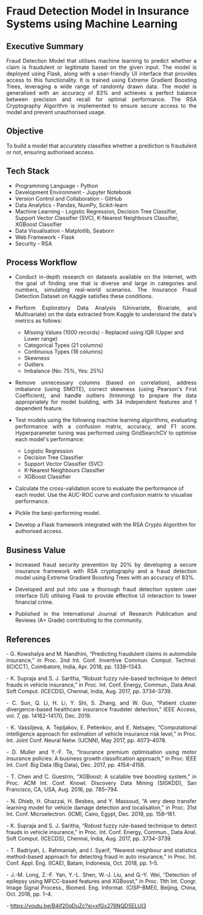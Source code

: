 # Fraud Detection Model in Insurance Systems using Machine Learning

<h2 align="left">Executive Summary</h2>

<p align="justify"> Fraud Detection Model that utilises machine learning to predict whether a claim is fraudulent or legitimate based on the given input. The model is deployed using Flask, along with a user-friendly UI interface that provides access to this functionality. It is trained using Extreme Gradient Boosting Trees, leveraging a wide range of randomly drawn data. The model is generalised with an accuracy of 83% and achieves a perfect balance between precision and recall for optimal performance. The RSA Cryptography Algorithm is implemented to ensure secure access to the model and prevent unauthorised usage. </p>

<h2 align = "left">Objective</h2>

<p align="justify"> To build a model that accurately classifies whether a prediction is fraudulent or not, ensuring authorised access.</p>

<h2 align="left">Tech Stack</h2>

- Programming Language - Python  
- Development Environment - Jupyter Notebook  
- Version Control and Collaboration - GitHub  
- Data Analytics - Pandas, NumPy, Scikit-learn  
- Machine Learning - Logistic Regression, Decision Tree Classifier, Support Vector Classifier (SVC), K-Nearest Neighbours Classifier, XGBoost Classifier  
- Data Visualisation - Matplotlib, Seaborn  
- Web Framework - Flask  
- Security - RSA  

<h2 align="left">Process Workflow</h2>

- <p align="justify">Conduct in-depth research on datasets available on the internet, with the goal of finding one that is diverse and large in categories and numbers, simulating real-world scenarios. The Insurance Fraud Detection Dataset on Kaggle satisfies these conditions.</p>

- <p align="justify">Perform Exploratory Data Analysis (Univariate, Bivariate, and Multivariate) on the data extracted from Kaggle to understand the data's metrics as follows:</p>

  - Missing Values (1000 records) - Replaced using IQR (Upper and Lower range)
  - Categorical Types (21 columns)
  - Continuous Types (18 columns)
  - Skewness
  - Outliers
  - Imbalance (No: 75%, Yes: 25%)

- <p align="justify">Remove unnecessary columns (based on correlation), address imbalance (using SMOTE), correct skewness (using Pearson's First Coefficient), and handle outliers (trimming) to prepare the data appropriately for model building, with 34 independent features and 1 dependent feature.</p>

- <p align="justify">Test models using the following machine learning algorithms, evaluating performance with a confusion matrix, accuracy, and F1 score. Hyperparameter tuning was performed using GridSearchCV to optimise each model's performance:</p>

  - Logistic Regression
  - Decision Tree Classifier
  - Support Vector Classifier (SVC)
  - K-Nearest Neighbours Classifier
  - XGBoost Classifier

- Calculate the cross-validation score to evaluate the performance of each model. Use the AUC-ROC curve and confusion matrix to visualise performance.

- Pickle the best-performing model.

- Develop a Flask framework integrated with the RSA Crypto Algorithm for authorised access.

<h2 align="left">Business Value</h2>

- <p align="justify"> Increased fraud security prevention by 20% by developing a secure insurance framework with RSA cryptography and a fraud detection model using Extreme Gradient Boosting Trees with an accuracy of 83%.</p>

- <p align="justify"> Developed and put into use a thorough fraud detection system user interface (UI) utilising Flask to provide effective UI interaction to lower financial crime.</p>

- <p align="justify"> Published in the International Journal of Research Publication and Reviews (A+ Grade) contributing to the community. </p>

<h2 align="left">References</h2>

<p align="justify">- G. Kowshalya and M. Nandhini, “Predicting fraudulent claims in automobile insurance,” in Proc. 2nd Int. Conf. Inventive Commun. Comput. Technol. (ICICCT), Coimbatore, India, Apr. 2018, pp. 1338–1343.</p>

<p align="justify">- K. Supraja and S. J. Saritha, “Robust fuzzy rule-based technique to detect frauds in vehicle insurance,” in Proc. Int. Conf. Energy, Commun., Data Anal. Soft Comput. (ICECDS), Chennai, India, Aug. 2017, pp. 3734–3739.</p>

<p align="justify">- C. Sun, Q. Li, H. Li, Y. Shi, S. Zhang, and W. Guo, “Patient cluster divergence-based healthcare insurance fraudster detection,” IEEE Access, vol. 7, pp. 14162–14170, Dec. 2019.</p>

<p align="justify">- K. Vassiljeva, A. Tepljakov, E. Petlenkov, and E. Netsajev, “Computational intelligence approach for estimation of vehicle insurance risk level,” in Proc. Int. Joint Conf. Neural Netw. (IJCNN), May 2017, pp. 4073–4078.</p>

<p align="justify">- D. Muller and Y.-F. Te, “Insurance premium optimisation using motor insurance policies: A business growth classification approach,” in Proc. IEEE Int. Conf. Big Data (Big Data), Dec. 2017, pp. 4154–4158.</p>

<p align="justify">- T. Chen and C. Guestrin, “XGBoost: A scalable tree boosting system,” in Proc. ACM Int. Conf. Knowl. Discovery Data Mining (SIGKDD), San Francisco, CA, USA, Aug. 2016, pp. 785–794.</p>

<p align="justify">- N. Dhieb, H. Ghazzai, H. Besbes, and Y. Massoud, “A very deep transfer learning model for vehicle damage detection and localisation,” in Proc. 31st Int. Conf. Microelectron. (ICM), Cairo, Egypt, Dec. 2019, pp. 158–161.</p>

<p align="justify">- K. Supraja and S. J. Saritha, “Robust fuzzy rule-based technique to detect frauds in vehicle insurance,” in Proc. Int. Conf. Energy, Commun., Data Anal. Soft Comput. (ICECDS), Chennai, India, Aug. 2017, pp. 3734–3739.</p>

<p align="justify">- T. Badriyah, L. Rahmaniah, and I. Syarif, “Nearest neighbour and statistics method-based approach for detecting fraud in auto insurance,” in Proc. Int. Conf. Appl. Eng. (ICAE), Batam, Indonesia, Oct. 2018, pp. 1–5.</p>

<p align="justify">- J.-M. Long, Z.-F. Yan, Y.-L. Shen, W.-J. Liu, and Q.-Y. Wei, “Detection of epilepsy using MFCC-based features and XGBoost,” in Proc. 11th Int. Congr. Image Signal Process., Biomed. Eng. Informat. (CISP-BMEI), Beijing, China, Oct. 2018, pp. 1–4.</p>

<p align="justify">- <a href="https://youtu.be/B4if20qDuZc?si=xfGx276NQD5ELUl3">https://youtu.be/B4if20qDuZc?si=xfGx276NQD5ELUl3</a></p>

